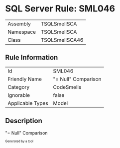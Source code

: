 ﻿# SQL Server Rule: SML046
  
|    |    |
|----|----|
| Assembly | TSQLSmellSCA |
| Namespace | TSQLSmellSCA |
| Class | TSQLSmellSCA46 |
  
## Rule Information
  
|    |    |
|----|----|
| Id | SML046 |
| Friendly Name | "= Null" Comparison |
| Category | CodeSmells |
| Ignorable | false |
| Applicable Types | Model  |
  
## Description
  
"= Null" Comparison
  
<sub><sup>Generated by a tool</sup></sub>
